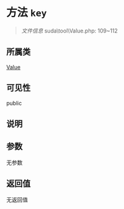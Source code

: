 # 方法 `key`

> *文件信息* suda\tool\Value.php: 109~112

## 所属类 

[Value](../Value.md)

## 可见性

 public 

## 说明



## 参数


无参数


## 返回值

无返回值
